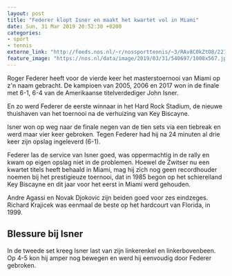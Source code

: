 ```yaml
---
layout: post
title: "Federer klopt Isner en maakt het kwartet vol in Miami"
date: Sun, 31 Mar 2019 20:52:30 +0200
categories: 
- sport 
- tennis 
externe_link: "http://feeds.nos.nl/~r/nossporttennis/~3/RAv8C0kZtO8/2278475"
feature_image: "https://nos.nl/data/image/2019/03/31/540697/1008x567.jpg"
---
```


<p>Roger Federer heeft voor de vierde keer het masterstoernooi van Miami op z'n naam gebracht. De kampioen van 2005, 2006 en 2017 won in de finale met 6-1, 6-4 van de Amerikaanse titelverdediger John Isner.</p>
<p>En zo werd Federer de eerste winnaar in het Hard Rock Stadium, de nieuwe thuishaven van het toernooi na de verhuizing van Key Biscayne.</p>
<p>Isner won op weg naar de finale negen van de tien sets via een tiebreak en werd maar vier keer gebroken. Tegen Federer had hij na 24 minuten al drie keer zijn opslag ingeleverd (6-1).</p>
<p>Federer las de service van Isner goed, was oppermachtig in de rally en kwam op eigen opslag niet in de problemen. Hoewel de Zwitser nu een kwartet titels heeft behaald in Miami, mag hij zich nog geen recordhouder noemen bij het prestigieuze toernooi, dat in 1985 begon op het schiereiland Key Biscayne en dit jaar voor het eerst in Miami werd gehouden.</p>
<p>Andre Agassi en Novak Djokovic zijn beiden goed voor zes eindzeges. Richard Krajicek was eenmaal de beste op het hardcourt van Florida, in 1999.</p>
<h2>Blessure bij Isner</h2>
<p>In de tweede set kreeg Isner last van zijn linkerenkel en linkerbovenbeen. Op 4-5 kon hij amper nog bewegen en werd hij eenvoudig door Federer gebroken.</p><img src="http://feeds.feedburner.com/~r/nossporttennis/~4/RAv8C0kZtO8" height="1" width="1" alt=""/>
